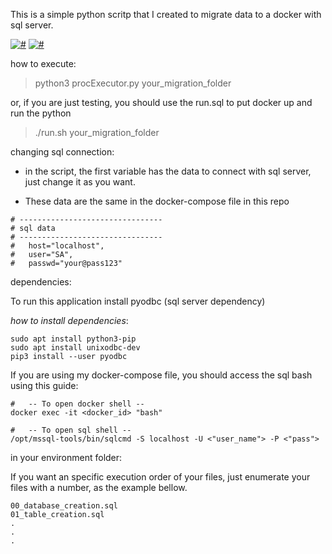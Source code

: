 This is a simple python scritp that I created to migrate data to a docker with sql server.

[![#](https://img.shields.io/badge/licence-MIT-blue.svg)](#) [![#](https://img.shields.io/badge/python-3-yellow.svg)](#)

how to execute:
> python3 procExecutor.py your_migration_folder

or, if you are just testing, you should use the run.sql to put docker up and run the python
> ./run.sh your_migration_folder

changing sql connection:

* in the script, the first variable has the data to connect with sql server, just change it as you want.

* These data are the same in the docker-compose file in this repo

```
# --------------------------------
# sql data
# --------------------------------
#   host="localhost",
#   user="SA",
#   passwd="your@pass123"
```

dependencies:

To run this application install pyodbc (sql server dependency)

_how to install dependencies_:

```
sudo apt install python3-pip
sudo apt install unixodbc-dev
pip3 install --user pyodbc

```

If you are using my docker-compose file, you should access the sql bash using this guide:

```
#   -- To open docker shell --
docker exec -it <docker_id> "bash"

#   -- To open sql shell --
/opt/mssql-tools/bin/sqlcmd -S localhost -U <"user_name"> -P <"pass">
```
in your environment folder:

If you want an specific execution order of your files, just enumerate your files with a number, as the example bellow.

```
00_database_creation.sql
01_table_creation.sql
.
.
.
```